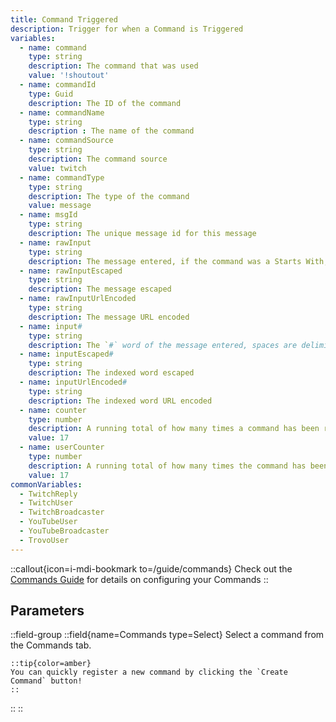 ```yaml
---
title: Command Triggered
description: Trigger for when a Command is Triggered
variables:
  - name: command
    type: string
    description: The command that was used
    value: '!shoutout'
  - name: commandId
    type: Guid
    description: The ID of the command
  - name: commandName
    type: string
    description : The name of the command
  - name: commandSource
    type: string
    description: The command source
    value: twitch
  - name: commandType
    type: string
    description: The type of the command
    value: message
  - name: msgId
    type: string
    description: The unique message id for this message
  - name: rawInput
    type: string
    description: The message entered, if the command was a Starts With, this will be removed
  - name: rawInputEscaped
    type: string
    description: The message escaped
  - name: rawInputUrlEncoded
    type: string
    description: The message URL encoded
  - name: input#
    type: string
    description: The `#` word of the message entered, spaces are delimiters and variable names are 0 indexed, so `input0` would give the first word, `input1` would give the second, and so on
  - name: inputEscaped#
    type: string
    description: The indexed word escaped
  - name: inputUrlEncoded#
    type: string
    description: The indexed word URL encoded
  - name: counter
    type: number
    description: A running total of how many times a command has been run since application launch
    value: 17
  - name: userCounter
    type: number
    description: A running total of how many times the command has been run by current user since application launch
    value: 17
commonVariables:
  - TwitchReply
  - TwitchUser
  - TwitchBroadcaster
  - YouTubeUser
  - YouTubeBroadcaster
  - TrovoUser
---
```


::callout{icon=i-mdi-bookmark to=/guide/commands}
Check out the [Commands Guide](/guide/commands) for details on configuring your Commands
::

## Parameters
::field-group
  ::field{name=Commands type=Select}
    Select a command from the Commands tab.

    ::tip{color=amber}
    You can quickly register a new command by clicking the `Create Command` button!
    ::
  ::
::
